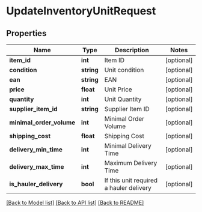 # UpdateInventoryUnitRequest

## Properties
Name | Type | Description | Notes
------------ | ------------- | ------------- | -------------
**item_id** | **int** | Item ID | [optional] 
**condition** | **string** | Unit condition | [optional] 
**ean** | **string** | EAN | [optional] 
**price** | **float** | Unit Price | [optional] 
**quantity** | **int** | Unit Quantity | [optional] 
**supplier_item_id** | **string** | Supplier Item ID | [optional] 
**minimal_order_volume** | **int** | Minimal Order Volume | [optional] 
**shipping_cost** | **float** | Shipping Cost | [optional] 
**delivery_min_time** | **int** | Minimal Delivery Time | [optional] 
**delivery_max_time** | **int** | Maximum Delivery Time | [optional] 
**is_hauler_delivery** | **bool** | If this unit required a hauler delivery | [optional] 

[[Back to Model list]](../README.md#documentation-for-models) [[Back to API list]](../README.md#documentation-for-api-endpoints) [[Back to README]](../README.md)


